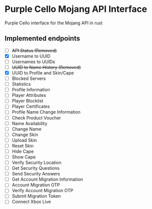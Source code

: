 # Purple Cello Mojang API Interface
Purple Cello interface for the Mojang API in rust

## Implemented endpoints

- [ ] ~~API Status (Removed)~~
- [x] Username to UUID
- [ ] Usernames to UUIDs
- [ ] ~~UUID to Name History (Removed)~~
- [x] UUID to Profile and Skin/Cape
- [ ] Blocked Servers
- [ ] Statistics
- [ ] Profile Information
- [ ] Player Attributes
- [ ] Player Blocklist
- [ ] Player Certificates
- [ ] Profile Name Change Information
- [ ] Check Product Voucher
- [ ] Name Availability
- [ ] Change Name
- [ ] Change Skin
- [ ] Upload Skin
- [ ] Reset Skin
- [ ] Hide Cape
- [ ] Show Cape
- [ ] Verify Security Location
- [ ] Get Security Questions
- [ ] Send Security Answers
- [ ] Get Account Migration Information
- [ ] Account Migration OTP
- [ ] Verify Account Migration OTP
- [ ] Submit Migration Token
- [ ] Connect Xbox Live
